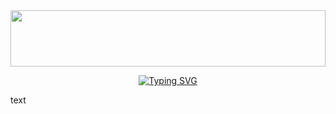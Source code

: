<img src="https://i.imgur.com/dBaSKWF.gif" height="90" width="100%">
<p align="center">
<a href="https://git.io/typing-svg"><img src="https://readme-typing-svg.demolab.com?font=Fira+Code&weight=700&size=33&pause=1000&color=5513F7&width=435&lines=ALYA-X+MD+WHATSAPP+BOT" alt="Typing SVG" /></a>
</p>
<p align="center">
<a<img src="https://i.imgur.com/dBaSKWF.gif" height="90" width="100%">

text

